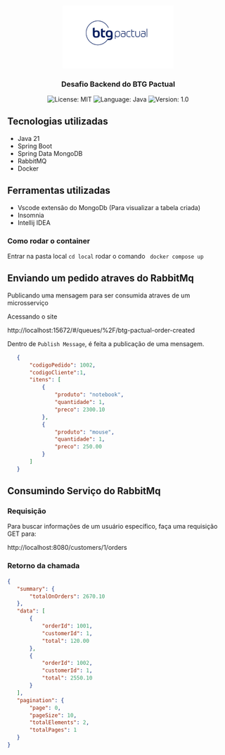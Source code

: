 
<p align="center" width="100%">
    <img width="50%" src="images/btg-logo.jpg"> 
</p>

<h3 align="center">
  Desafio Backend do BTG Pactual
</h3>

<p align="center">

  <img alt="License: MIT" src="https://img.shields.io/badge/license-MIT-%2304D361">
  <img alt="Language: Java" src="https://img.shields.io/badge/language-java-green">
  <img alt="Version: 1.0" src="https://img.shields.io/badge/version-1.0-yellowgreen">

</p>

##  Tecnologias utilizadas

* Java 21
* Spring Boot
* Spring Data MongoDB
* RabbitMQ
* Docker

## Ferramentas utilizadas
* Vscode extensão do MongoDb (Para visualizar a tabela criada)
* Insomnia 
* Intellij IDEA

### Como rodar o container

Entrar na pasta local `cd local` rodar o comando
` docker compose up`

## Enviando um pedido atraves do RabbitMq

Publicando uma mensagem para ser consumida atraves de um microsserviço

Acessando o site 

http://localhost:15672/#/queues/%2F/btg-pactual-order-created

Dentro de `Publish Message`, é feita a publicação de uma mensagem.

```json
   {
       "codigoPedido": 1002,
       "codigoCliente":1,
       "itens": [
           {
               "produto": "notebook",
               "quantidade": 1,
               "preco": 2300.10
           },
           {
               "produto": "mouse",
               "quantidade": 1,
               "preco": 250.00
           }
       ]
   }
```  
## Consumindo Serviço do RabbitMq
### Requisição

Para buscar informações de um usuário específico, faça uma requisição GET para:

 http://localhost:8080/customers/1/orders

### Retorno da chamada

 ```json
{
	"summary": {
		"totalOnOrders": 2670.10
	},
	"data": [
		{
			"orderId": 1001,
			"customerId": 1,
			"total": 120.00
		},
		{
			"orderId": 1002,
			"customerId": 1,
			"total": 2550.10
		}
	],
	"pagination": {
		"page": 0,
		"pageSize": 10,
		"totalElements": 2,
		"totalPages": 1
	}
}
```